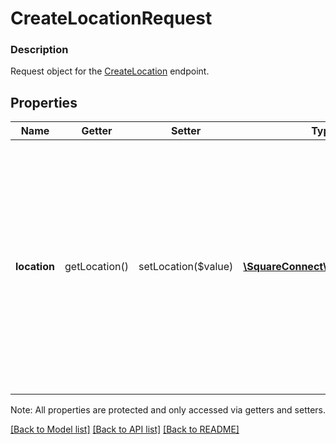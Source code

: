# CreateLocationRequest

### Description

Request object for the [CreateLocation](#endpoint-createlocation) endpoint.

## Properties
Name | Getter | Setter | Type | Description | Notes
------------ | ------------- | ------------- | ------------- | ------------- | -------------
**location** | getLocation() | setLocation($value) | [**\SquareConnect\Model\Location**](Location.md) | The initial values of the location being created. The &#x60;name&#x60; field is required. All other fields are optional. Unspecified fields will be set to default values using existing location data. | [optional] 

Note: All properties are protected and only accessed via getters and setters.

[[Back to Model list]](../../README.md#documentation-for-models) [[Back to API list]](../../README.md#documentation-for-api-endpoints) [[Back to README]](../../README.md)

